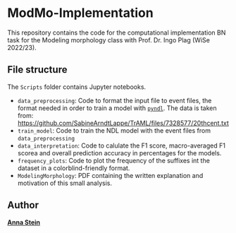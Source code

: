 # ModMo-Implementation
This repository contains the code for the computational implementation BN task for the Modeling morphology class with Prof. Dr. Ingo Plag (WiSe 2022/23).

## File structure
The `Scripts` folder contains Jupyter notebooks.
- `data_preprocessing`: Code to format the input file to event files, the format needed in order to train a model with [`pyndl`](https://pyndl.readthedocs.io/en/latest/). The data is taken from: https://github.com/SabineArndtLappe/TrAML/files/7328577/20thcent.txt
- `train_model`: Code to train the NDL model with the event files from `data_preprocessing`
- `data_interpretation`: Code to calulate the F1 score, macro-averaged F1 scorea and overall prediction accuracy in percentages for the models. 
- `frequency_plots`: Code to plot the frequency of the suffixes int the dataset in a colorblind-friendly format. 
- `ModelingMorphology`: PDF containing the written explanation and motivation of this small analysis. 

## Author
[**Anna Stein**](https://slam.phil.hhu.de/authors/anna/)

